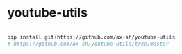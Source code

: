 # youtube-utils

```sh

pip install git+https://github.com/ax-sh/youtube-utils
# https://github.com/ax-sh/youtube-utils/tree/master
```